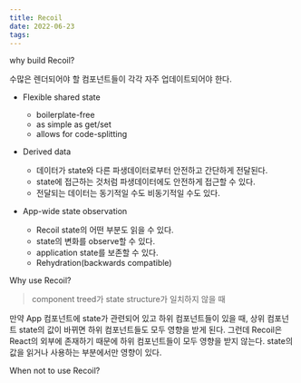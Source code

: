 ```yaml
---
title: Recoil
date: 2022-06-23
tags:
---
```


why build Recoil?

수많은 렌더되어야 할 컴포넌트들이 각각 자주 업데이트되어야 한다.

- Flexible shared state
  - boilerplate-free
  - as simple as get/set
  - allows for code-splitting
- Derived data

  - 데이터가 state와 다른 파생데이터로부터 안전하고 간단하게 전달된다.
  - state에 접근하는 것처럼 파생데이터에도 안전하게 접근할 수 있다.
  - 전달되는 데이터는 동기적일 수도 비동기적일 수도 있다.

- App-wide state observation
  - Recoil state의 어떤 부분도 읽을 수 있다.
  - state의 변화를 observe할 수 있다.
  - application state를 보존할 수 있다.
  - Rehydration(backwards compatible)

Why use Recoil?

> component treed가 state structure가 일치하지 않을 때

만약 App 컴포넌트에 state가 관련되어 있고 하위 컴포넌트들이 있을 때, 상위 컴포넌트 state의 값이 바뀌면 하위 컴포넌트들도 모두 영향을 받게 된다. 그런데 Recoil은 React의 외부에 존재하기 때문에 하위 컴포넌트들이 모두 영향을 받지 않는다. state의 값을 읽거나 사용하는 부분에서만 영향이 있다.

When not to use Recoil?
